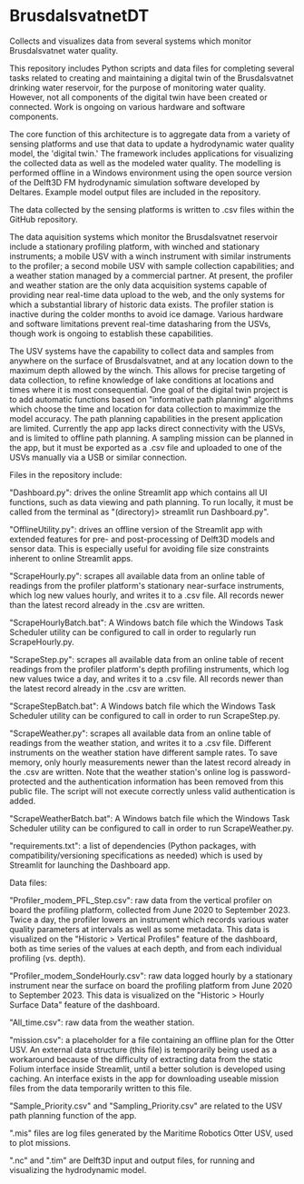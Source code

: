 # BrusdalsvatnetDT
Collects and visualizes data from several systems which monitor Brusdalsvatnet water quality.

This repository includes Python scripts and data files for completing several tasks related to creating and maintaining a digital twin of the Brusdalsvatnet drinking water reservoir, for the purpose of monitoring water quality. However, not all components of the digital twin have been created or connected. Work is ongoing on various hardware and software components.

The core function of this architecture is to aggregate data from a variety of sensing platforms and use that data to update a hydrodynamic water quality model, the 'digital twin.' The framework includes applications for visualizing the collected data as well as the modeled water quality. The modelling is performed offline in a Windows environment using the open source version of the Delft3D FM hydrodynamic simulation software developed by Deltares. Example model output files are included in the repository.

The data collected by the sensing platforms is written to .csv files within the GitHub repository.

The data aquisition systems which monitor the Brusdalsvatnet reservoir include a stationary profiling platform, with winched and stationary instruments; a mobile USV with a winch instrument with similar instruments to the profiler; a second mobile USV with sample collection capabilities; and a weather station managed by a commercial partner. At present, the profiler and weather station are the only data acquisition systems capable of providing near real-time data upload to the web, and the only systems for which a substantial library of historic data exists. The profiler station is inactive during the colder months to avoid ice damage.  Various hardware and software limitations prevent real-time datasharing from the USVs, though work is ongoing to establish these capabilities.

The USV systems have the capability to collect data and samples from anywhere on the surface of Brusdalsvatnet, and at any location down to the maximum depth allowed by the winch. This allows for precise targeting of data collection, to refine knowledge of lake conditions at locations and times where it is most consequential. One goal of the digital twin project is to add automatic functions based on "informative path planning" algorithms which choose the time and location for data collection to maximmize the model accuracy. The path planning capabilities in the present application are limited. Currently the app app lacks direct connectivity with the USVs, and is limited to offline path planning. A sampling mission can be planned in the app, but it must be exported as a .csv file and uploaded to one of the USVs manually via a USB or similar connection.


Files in the repository include:

"Dashboard.py": drives the online Streamlit app which contains all UI functions, such as data viewing and path planning. To run locally, it must be called from the terminal as "(directory)> streamlit run Dashboard.py".

"OfflineUtility.py": drives an offline version of the Streamlit app with extended features for pre- and post-processing of Delft3D models and sensor data. This is especially useful for avoiding file size constraints inherent to online Streamlit apps.

"ScrapeHourly.py": scrapes all available data from an online table of readings from the profiler platform's stationary near-surface instruments, which log new values hourly, and writes it to a .csv file. All records newer than the latest record already in the .csv are written.

"ScrapeHourlyBatch.bat": A Windows batch file which the Windows Task Scheduler utility can be configured to call in order to regularly run ScrapeHourly.py.

"ScrapeStep.py": scrapes all available data from an online table of recent readings from the profiler platform's depth profiling instruments, which log new values twice a day, and writes it to a .csv file. All records newer than the latest record already in the .csv are written.

"ScrapeStepBatch.bat": A Windows batch file which the Windows Task Scheduler utility can be configured to call in order to run ScrapeStep.py.

"ScrapeWeather.py": scrapes all available data from an online table of readings from the weather station, and writes it to a .csv file. Different instruments on the weather station have different sample rates. To save memory, only hourly measurements newer than the latest record already in the .csv are written. Note that the weather station's online log is password-protected and the authentication information has been removed from this public file. The script will not execute correctly unless valid authentication is added.

"ScrapeWeatherBatch.bat": A Windows batch file which the Windows Task Scheduler utility can be configured to call in order to run ScrapeWeather.py.

"requirements.txt": a list of dependencies (Python packages, with compatibility/versioning specifications as needed) which is used by Streamlit for launching the Dashboard app.

Data files:

"Profiler_modem_PFL_Step.csv": raw data from the vertical profiler on board the profiling platform, collected from June 2020 to September 2023. Twice a day, the profiler lowers an instrument which records various water quality parameters at intervals as well as some metadata. This data is visualized on the "Historic > Vertical Profiles" feature of the dashboard, both as time series of the values at each depth, and from each individual profiling (vs. depth).

"Profiler_modem_SondeHourly.csv": raw data logged hourly by a stationary instrument near the surface on board the profiling platform from June 2020 to September 2023. This data is visualized on the "Historic > Hourly Surface Data" feature of the dashboard.

"All_time.csv": raw data from the weather station.

"mission.csv": a placeholder for a file containing an offline plan for the Otter USV. An external data structure (this file) is temporarily being used as a workaround because of the difficulty of extracting data from the static Folium interface inside Streamlit, until a better solution is developed using caching. An interface exists in the app for downloading useable mission files from the data temporarily written to this file.

"Sample_Priority.csv" and "Sampling_Priority.csv" are related to the USV path planning function of the app.

".mis" files are log files generated by the Maritime Robotics Otter USV, used to plot missions.

".nc" and ".tim" are Delft3D input and output files, for running and visualizing the hydrodynamic model.
